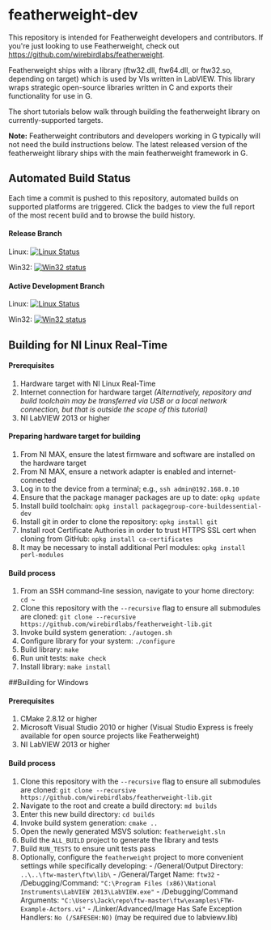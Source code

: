 # featherweight-dev


This repository is intended for Featherweight developers and contributors. If you're just looking to use Featherweight, check out https://github.com/wirebirdlabs/featherweight.

Featherweight ships with a library (ftw32.dll, ftw64.dll, or ftw32.so, depending on target) which is used by VIs written in LabVIEW. This library wraps strategic open-source libraries written in C and exports their functionality for use in G.

The short tutorials below walk through building the featherweight library on currently-supported targets.

**Note:** Featherweight contributors and developers working in G typically will not need the build instructions below. The latest released version of the featherweight library ships with the main featherweight framework in G.

## Automated Build Status

Each time a commit is pushed to this repository, automated builds on supported platforms are triggered. Click the badges to view the full report of the most recent build and to browse the build history.

#### Release Branch
Linux: [![Linux Status](https://api.travis-ci.org/featherweight/ftw-kernel.svg?branch=master)](https://travis-ci.org/featherweight/ftw-kernel)

Win32: [![Win32 status](https://ci.appveyor.com/api/projects/status/kkmx5uptnx147ugu?svg=true)](https://ci.appveyor.com/project/wirebirdlabs/featherweight-lib)

#### Active Development Branch
Linux: [![Linux Status](https://api.travis-ci.org/featherweight/ftw-kernel.svg?branch=master)](https://travis-ci.org/featherweight/ftw-kernel)

Win32: [![Win32 status](https://ci.appveyor.com/api/projects/status/kkmx5uptnx147ugu?svg=true)](https://ci.appveyor.com/project/wirebirdlabs/featherweight-lib)

## Building for NI Linux Real-Time

#### Prerequisites
  1. Hardware target with NI Linux Real-Time
  1. Internet connection for hardware target *(Alternatively, repository and build toolchain may be transferred via USB or a local network connection, but that is outside the scope of this tutorial)*
  1. NI LabVIEW 2013 or higher

#### Preparing hardware target for building
  1. From NI MAX, ensure the latest firmware and software are installed on the hardware target
  1. From NI MAX, ensure a network adapter is enabled and internet-connected
  1. Log in to the device from a terminal; e.g., `ssh admin@192.168.0.10`
  1. Ensure that the package manager packages are up to date: `opkg update`
  1. Install build toolchain: `opkg install packagegroup-core-buildessential-dev`
  1. Install git in order to clone the repository: `opkg install git`
  1. Install root Certificate Authories in order to trust HTTPS SSL cert when cloning from GitHub: `opkg install ca-certificates`
  1. It may be necessary to install additional Perl modules: `opkg install perl-modules`

#### Build process
  1. From an SSH command-line session, navigate to your home directory: `cd ~`
  1. Clone this repository with the `--recursive` flag to ensure all submodules are cloned: `git clone --recursive https://github.com/wirebirdlabs/featherweight-lib.git`
  1. Invoke build system generation: `./autogen.sh`
  1. Configure library for your system: `./configure`
  1. Build library: `make`
  1. Run unit tests: `make check`
  1. Install library: `make install`


##Building for Windows

#### Prerequisites
  1. CMake 2.8.12 or higher
  1. Microsoft Visual Studio 2010 or higher (Visual Studio Express is freely available for open source projects like Featherweight)
  1. NI LabVIEW 2013 or higher

#### Build process
  1. Clone this repository with the `--recursive` flag to ensure all submodules are cloned: `git clone --recursive https://github.com/wirebirdlabs/featherweight-lib.git`
  1. Navigate to the root and create a build directory: `md builds`
  1. Enter this new build directory: `cd builds`
  1. Invoke build system generation: `cmake ..`
  1. Open the newly generated MSVS solution: `featherweight.sln`
  1. Build the `ALL_BUILD` project to generate the library and tests
  1. Build `RUN_TESTS` to ensure unit tests pass
  1. Optionally, configure the `featherweight` project to more convenient settings while specifically developing:
    - /General/Output Directory: `..\..\ftw-master\ftw\lib\`
    - /General/Target Name: `ftw32`
    - /Debugging/Command: `"C:\Program Files (x86)\National Instruments\LabVIEW 2013\LabVIEW.exe"`
    - /Debugging/Command Arguments: `"C:\Users\Jack\repo\ftw-master\ftw\examples\FTW-Example-Actors.vi"`
    - /Linker/Advanced/Image Has Safe Exception Handlers: `No (/SAFESEH:NO)` (may be required due to labviewv.lib)
